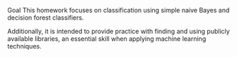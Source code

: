 
Goal
This homework focuses on classification using simple naive Bayes and decision forest classifiers. 

Additionally, it is intended to provide practice with finding and using publicly available libraries, an essential skill when applying machine learning techniques.

